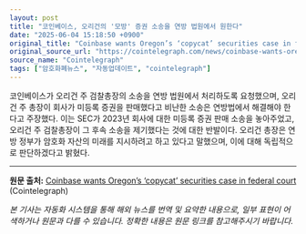 ```yaml
---
layout: post
title: "코인베이스, 오리건의 '모방' 증권 소송을 연방 법원에서 원한다"
date: "2025-06-04 15:18:50 +0900"
original_title: "Coinbase wants Oregon’s ‘copycat’ securities case in federal court"
original_source_url: "https://cointelegraph.com/news/coinbase-wants-oregon-securities-case-federal-court?utm_source=rss_feed&utm_medium=rss&utm_campaign=rss_partner_inbound"
source_name: "Cointelegraph"
tags: ["암호화폐뉴스", "자동업데이트", "cointelegraph"]
---
```


코인베이스가 오리건 주 검찰총장의 소송을 연방 법원에서 처리하도록 요청했으며, 오리건 주 총장이 회사가 미등록 증권을 판매했다고 비난한 소송은 연방법에서 해결해야 한다고 주장했다. 이는 SEC가 2023년 회사에 대한 미등록 증권 판매 소송을 놓아주었고, 오리건 주 검찰총장이 그 후속 소송을 제기했다는 것에 대한 반발이다. 오리건 총장은 연방 정부가 암호화 자산의 미래를 지시하려고 하고 있다고 말했으며, 이에 대해 독립적으로 판단하겠다고 밝혔다.

---
**원문 출처:** [Coinbase wants Oregon’s ‘copycat’ securities case in federal court](https://cointelegraph.com/news/coinbase-wants-oregon-securities-case-federal-court?utm_source=rss_feed&utm_medium=rss&utm_campaign=rss_partner_inbound) (Cointelegraph)

*본 기사는 자동화 시스템을 통해 해외 뉴스를 번역 및 요약한 내용으로, 일부 표현이 어색하거나 원문과 다를 수 있습니다. 정확한 내용은 원문 링크를 참고해주시기 바랍니다.*
